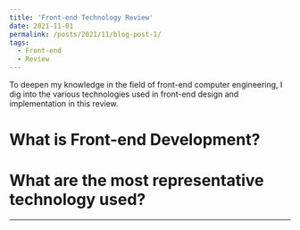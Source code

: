 ```yaml
---
title: 'Front-end Technology Review'
date: 2021-11-01
permalink: /posts/2021/11/blog-post-1/
tags:
  - Front-end
  - Review
---
```


To deepen my knowledge in the field of front-end computer engineering, I dig into the various technologies used in front-end design and implementation in this review.

What is Front-end Development?
======

What are the most representative technology used?
======

------
